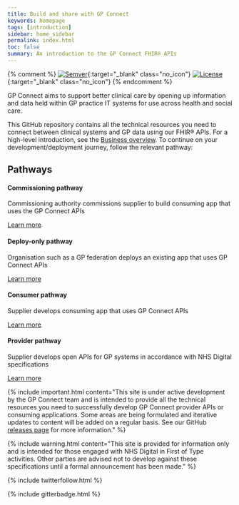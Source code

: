 ```yaml
---
title: Build and share with GP Connect
keywords: homepage
tags: [introduction]
sidebar: home_sidebar
permalink: index.html
toc: false
summary: An introduction to the GP Connect FHIR® APIs
---
```


{% comment %}
[![Semver](http://img.shields.io/badge/semver-2.0.0-yellow.svg)](http://semver.org/spec/v2.0.0.html){:target="_blank" class="no_icon"} [![License](http://img.shields.io/:license-apache2-blue.svg)](http://www.apache.org/licenses/LICENSE-2.0.html){:target="_blank" class="no_icon"} 
{% endcomment %}

GP Connect aims to support better clinical care by opening up information and data held within GP practice IT systems for use across health and social care.

This GitHub repository contains all the technical resources you need to connect between clinical systems and GP data using our FHIR&reg; APIs. For a high-level introduction, see the [Business overview](overview_business.html). To continue on your development/deployment journey, follow the relevant pathway:

<div class="row">
         <div class="col-lg-12">
                  <h2 class="page-header">Pathways</h2>
                                    </div>
         <div class="col-md-3 col-sm-6">
             <div class="panel panel-default text-center">
                 <div class="panel-heading">
                     <span class="fa-stack fa-5x">
                           <i class="fa fa-circle fa-stack-2x text-primary" style="color:#005EB8"></i>
                           <i class="fa fa-book fa-stack-1x fa-inverse"></i>
                     </span>
                 </div>
                 <div class="panel-body" align="left">
                     <h4>Commissioning pathway</h4>
                         <p align="left">Commissioning authority commissions supplier to build consuming app that uses the GP Connect APIs</p>
                     <a href="overview_commissioning_pathway.html" class="btn btn-primary">Learn more</a>
                 </div>
             </div>
         </div>
         <div class="col-md-3 col-sm-6">
             <div class="panel panel-default text-center">
                 <div class="panel-heading">
                     <span class="fa-stack fa-5x">
                           <i class="fa fa-circle fa-stack-2x text-primary" style="color:#005EB8"></i>
                           <i class="fa fa-medkit fa-stack-1x fa-inverse"></i>
                     </span>
                 </div>
                 <div class="panel-body" align="left">
                     <h4>Deploy-only pathway</h4>
                     <p align="left">Organisation such as a GP federation deploys an existing app that uses GP Connect APIs</p>
                     <a href="overview_deploy_only_pathway.html" class="btn btn-primary">Learn more</a>
                 </div>
             </div>
         </div>
         <div class="col-md-3 col-sm-6">
             <div class="panel panel-default text-center">
                 <div class="panel-heading">
                     <span class="fa-stack fa-5x">
                           <i class="fa fa-circle fa-stack-2x text-primary" style="color:#005EB8"></i>
                           <i class="fa fa-user fa-stack-1x fa-inverse"></i>
                     </span>
                 </div>
                 <div class="panel-body" align="left">
                     <h4>Consumer pathway</h4>
                     <p align="left">Supplier develops consuming app that uses GP Connect APIs</p>
                     <a href="overview_consumer_pathway.html" class="btn btn-primary">Learn more</a>
                 </div>
             </div>
         </div>
         <div class="col-md-3 col-sm-6">
             <div class="panel panel-default text-center">
                 <div class="panel-heading">
                     <span class="fa-stack fa-5x">
                           <i class="fa fa-circle fa-stack-2x text-primary" style="color:#005EB8"></i>
                           <i class="fa fa-database fa-stack-1x fa-inverse"></i>
                     </span>
                 </div>
                 <div class="panel-body" align="left">
                     <h4>Provider pathway</h4>
                     <p align="left">Supplier develops open APIs for GP systems in accordance with NHS Digital specifications</p>
                     <a href="overview_provider_pathway.html" class="btn btn-primary">Learn more</a>
                 </div>
             </div>
         </div>
</div>

{% include important.html content="This site is under active development by the GP Connect team and is intended to provide all the technical resources you need to successfully develop GP Connect provider APIs or consuming applications. Some areas are being formulated and iterative updates to content will be added on a regular basis. See our GitHub [releases page](https://github.com/nhsconnect/gpconnect/releases) for more information." %}

{% include warning.html content="This site is provided for information only and is intended for those engaged with NHS Digital in First of Type activities. Other parties are advised not to develop against these specifications until a formal announcement has been made." %}

{% include twitterfollow.html %}

{% include gitterbadge.html %}



